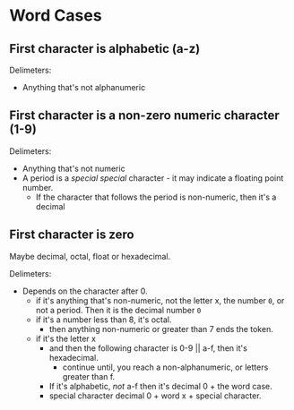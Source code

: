 # Word Cases

## First character is alphabetic (a-z)
Delimeters:

* Anything that's not alphanumeric

## First character is a non-zero numeric character (1-9)
Delimeters:

* Anything that's not numeric
* A period is a *special special* character - it may indicate a floating point number.
	* If the character that follows the period is non-numeric, then it's a decimal
	
## First character is zero
Maybe decimal, octal, float or hexadecimal.

Delimeters: 

* Depends on the character after 0.
	* if it's anything that's non-numeric, not the letter x, the number `0`, or not a period. Then it is the decimal number `0`
	* if it's a number less than 8, it's octal.
		* then anything non-numeric or greater than 7 ends the token.
	* if it's the letter x
		* and then the following character is 0-9 || a-f, then it's hexadecimal.
			* continue until, you reach a non-alphanumeric, or letters greater than f.
		* If it's alphabetic, *not* a-f then it's decimal 0 + the word case.
		* special character decimal 0 + word x + special character.